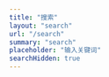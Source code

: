 ```yaml
---
title: "搜索"
layout: "search"
url: "/search"
summary: "search"
placeholder: "输入关键词"
searchHidden: true
---
```


